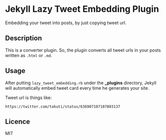 Jekyll Lazy Tweet Embedding Plugin
====

Embedding your tweet into posts, by just copying tweet url.

## Description

This is a converter plugin. So, the plugin converts all tweet urls in your posts written as `.html` or `.md`.

## Usage

After putting `lazy_tweet_embedding.rb` under the **_plugins** directory, Jekyll will automatically embed tweet card every time he generates your site.

Tweet url is things like:

`https://twitter.com/takuti/status/636907107107803137`

## Licence

MIT